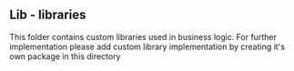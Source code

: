 ## Lib - libraries
This folder contains custom libraries used in business logic. For further implementation please add custom library implementation by creating it's own package in this directory
